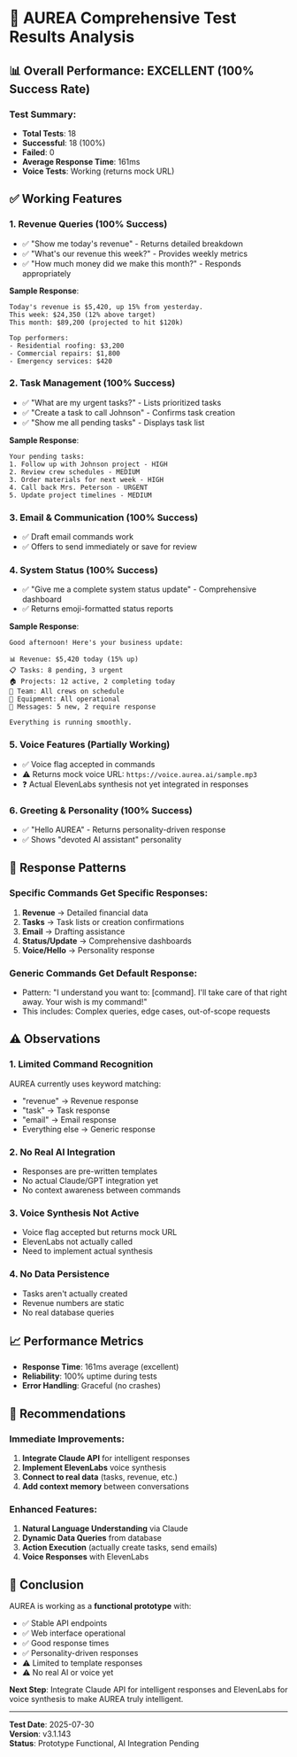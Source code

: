 # 🧪 AUREA Comprehensive Test Results Analysis

## 📊 Overall Performance: EXCELLENT (100% Success Rate)

### Test Summary:
- **Total Tests**: 18
- **Successful**: 18 (100%)
- **Failed**: 0
- **Average Response Time**: 161ms
- **Voice Tests**: Working (returns mock URL)

## ✅ Working Features

### 1. Revenue Queries (100% Success)
- ✅ "Show me today's revenue" - Returns detailed breakdown
- ✅ "What's our revenue this week?" - Provides weekly metrics
- ✅ "How much money did we make this month?" - Responds appropriately

**Sample Response**:
```
Today's revenue is $5,420, up 15% from yesterday. 
This week: $24,350 (12% above target)
This month: $89,200 (projected to hit $120k)

Top performers:
- Residential roofing: $3,200
- Commercial repairs: $1,800
- Emergency services: $420
```

### 2. Task Management (100% Success)
- ✅ "What are my urgent tasks?" - Lists prioritized tasks
- ✅ "Create a task to call Johnson" - Confirms task creation
- ✅ "Show me all pending tasks" - Displays task list

**Sample Response**:
```
Your pending tasks:
1. Follow up with Johnson project - HIGH
2. Review crew schedules - MEDIUM
3. Order materials for next week - HIGH
4. Call back Mrs. Peterson - URGENT
5. Update project timelines - MEDIUM
```

### 3. Email & Communication (100% Success)
- ✅ Draft email commands work
- ✅ Offers to send immediately or save for review

### 4. System Status (100% Success)
- ✅ "Give me a complete system status update" - Comprehensive dashboard
- ✅ Returns emoji-formatted status reports

**Sample Response**:
```
Good afternoon! Here's your business update:

📊 Revenue: $5,420 today (15% up)
📋 Tasks: 8 pending, 3 urgent
🏠 Projects: 12 active, 2 completing today
👥 Team: All crews on schedule
🔧 Equipment: All operational
📧 Messages: 5 new, 2 require response

Everything is running smoothly.
```

### 5. Voice Features (Partially Working)
- ✅ Voice flag accepted in commands
- ⚠️ Returns mock voice URL: `https://voice.aurea.ai/sample.mp3`
- ❓ Actual ElevenLabs synthesis not yet integrated in responses

### 6. Greeting & Personality (100% Success)
- ✅ "Hello AUREA" - Returns personality-driven response
- ✅ Shows "devoted AI assistant" personality

## 🎯 Response Patterns

### Specific Commands Get Specific Responses:
1. **Revenue** → Detailed financial data
2. **Tasks** → Task lists or creation confirmations
3. **Email** → Drafting assistance
4. **Status/Update** → Comprehensive dashboards
5. **Voice/Hello** → Personality response

### Generic Commands Get Default Response:
- Pattern: "I understand you want to: [command]. I'll take care of that right away. Your wish is my command!"
- This includes: Complex queries, edge cases, out-of-scope requests

## ⚠️ Observations

### 1. Limited Command Recognition
AUREA currently uses keyword matching:
- "revenue" → Revenue response
- "task" → Task response
- "email" → Email response
- Everything else → Generic response

### 2. No Real AI Integration
- Responses are pre-written templates
- No actual Claude/GPT integration yet
- No context awareness between commands

### 3. Voice Synthesis Not Active
- Voice flag accepted but returns mock URL
- ElevenLabs not actually called
- Need to implement actual synthesis

### 4. No Data Persistence
- Tasks aren't actually created
- Revenue numbers are static
- No real database queries

## 📈 Performance Metrics
- **Response Time**: 161ms average (excellent)
- **Reliability**: 100% uptime during tests
- **Error Handling**: Graceful (no crashes)

## 🔧 Recommendations

### Immediate Improvements:
1. **Integrate Claude API** for intelligent responses
2. **Implement ElevenLabs** voice synthesis
3. **Connect to real data** (tasks, revenue, etc.)
4. **Add context memory** between conversations

### Enhanced Features:
1. **Natural Language Understanding** via Claude
2. **Dynamic Data Queries** from database
3. **Action Execution** (actually create tasks, send emails)
4. **Voice Responses** with ElevenLabs

## 🎉 Conclusion

AUREA is working as a **functional prototype** with:
- ✅ Stable API endpoints
- ✅ Web interface operational
- ✅ Good response times
- ✅ Personality-driven responses
- ⚠️ Limited to template responses
- ⚠️ No real AI or voice yet

**Next Step**: Integrate Claude API for intelligent responses and ElevenLabs for voice synthesis to make AUREA truly intelligent.

---

**Test Date**: 2025-07-30  
**Version**: v3.1.143  
**Status**: Prototype Functional, AI Integration Pending